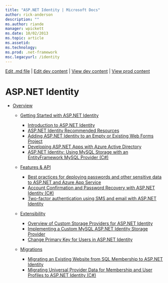 ```yaml
---
title: "ASP.NET Identity | Microsoft Docs"
author: rick-anderson
description: ""
ms.author: riande
manager: wpickett
ms.date: 10/02/2013
ms.topic: article
ms.assetid: 
ms.technology: 
ms.prod: .net-framework
msc.legacyurl: /identity
---
```

[Edit .md file](C:\Projects\msc\dev\Msc.Www\Web.ASP\App_Data\github\index.md) | [Edit dev content](http://www.aspdev.net/umbraco#/content/content/edit/51452) | [View dev content](http://docs.aspdev.net/tutorials/identity/index.html) | [View prod content](http://www.asp.net/identity)

ASP.NET Identity
====================
- [Overview](overview/index.md)

    - [Getting Started with ASP.NET Identity](overview/getting-started/index.md)

        - [Introduction to ASP.NET Identity](overview/getting-started/introduction-to-aspnet-identity.md)
        - [ASP.NET Identity Recommended Resources](overview/getting-started/aspnet-identity-recommended-resources.md)
        - [Adding ASP.NET Identity to an Empty or Existing Web Forms Project](overview/getting-started/adding-aspnet-identity-to-an-empty-or-existing-web-forms-project.md)
        - [Developing ASP.NET Apps with Azure Active Directory](overview/getting-started/developing-aspnet-apps-with-windows-azure-active-directory.md)
        - [ASP.NET Identity: Using MySQL Storage with an EntityFramework MySQL Provider (C#)](overview/getting-started/aspnet-identity-using-mysql-storage-with-an-entityframework-mysql-provider.md)
    - [Features & API](overview/features-api/index.md)

        - [Best practices for deploying passwords and other sensitive data to ASP.NET and Azure App Service](overview/features-api/best-practices-for-deploying-passwords-and-other-sensitive-data-to-aspnet-and-azure.md)
        - [Account Confirmation and Password Recovery with ASP.NET Identity (C#)](overview/features-api/account-confirmation-and-password-recovery-with-aspnet-identity.md)
        - [Two-factor authentication using SMS and email with ASP.NET Identity](overview/features-api/two-factor-authentication-using-sms-and-email-with-aspnet-identity.md)
    - [Extensibility](overview/extensibility/index.md)

        - [Overview of Custom Storage Providers for ASP.NET Identity](overview/extensibility/overview-of-custom-storage-providers-for-aspnet-identity.md)
        - [Implementing a Custom MySQL ASP.NET Identity Storage Provider](overview/extensibility/implementing-a-custom-mysql-aspnet-identity-storage-provider.md)
        - [Change Primary Key for Users in ASP.NET Identity](overview/extensibility/change-primary-key-for-users-in-aspnet-identity.md)
    - [Migrations](overview/migrations/index.md)

        - [Migrating an Existing Website from SQL Membership to ASP.NET Identity](overview/migrations/migrating-an-existing-website-from-sql-membership-to-aspnet-identity.md)
        - [Migrating Universal Provider Data for Membership and User Profiles to ASP.NET Identity (C#)](overview/migrations/migrating-universal-provider-data-for-membership-and-user-profiles-to-aspnet-identity.md)